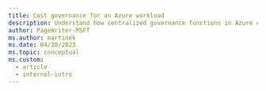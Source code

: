 ```yaml
---
title: Cost governance for an Azure workload
description: Understand how centralized governance functions in Azure can support your team with cost management. Follow organizational policies that define cost boundaries.
author: PageWriter-MSFT
ms.author: martinek
ms.date: 04/20/2023
ms.topic: conceptual
ms.custom:
  - article
  - internal-intro
---
```

